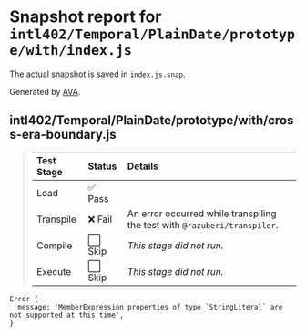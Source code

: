 # Snapshot report for `intl402/Temporal/PlainDate/prototype/with/index.js`

The actual snapshot is saved in `index.js.snap`.

Generated by [AVA](https://avajs.dev).

## intl402/Temporal/PlainDate/prototype/with/cross-era-boundary.js

> | Test Stage | Status | Details |
> | :-- | :-- | :-- |
> | Load | ✅ Pass |  |
> | Transpile | ❌ Fail | An error occurred while transpiling the test with `@razuberi/transpiler`. |
> | Compile | ⬜ Skip | *This stage did not run.* |
> | Execute | ⬜ Skip | *This stage did not run.* |

    Error {
      message: 'MemberExpression properties of type `StringLiteral` are not supported at this time',
    }
